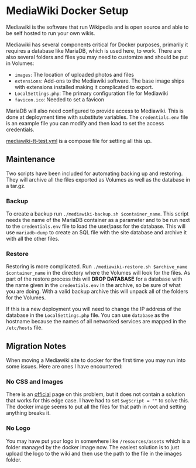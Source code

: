 # MediaWiki Docker Setup

Mediawiki is the software that run Wikipedia and is open source and able to be
self hosted to run your own wikis.

Mediawiki has several components critical for Docker purposes, primarily it
requires a database like MariaDB, which is used here, to work. There are also 
several folders and files you may need to customize and should be put in 
Volumes:

 - `images`: The location of uploaded photos and files
 - `extensions`: Add-ons to the Mediawiki software. The base image ships with 
extensions installed making it complicated to export.
 - `LocalSettings.php`: The primary configuration file for Mediawiki
 - `favicon.ico`: Needed to set a favicon

MariaDB will also need configured to provide access to Mediawiki. This is done
at deployment time with substitute variables. The `credentials.env` file is an
example file you can modify and then load to set the access credentials.

[mediawiki-tt-test.yml](mediawiki-tt-test.yml) is a compose file for setting 
all this up.

## Maintenance

Two scripts have been included for automating backing up and restoring. They 
will archive all the files exported as Volumes as well as the database in a 
tar.gz.

### Backup

To create a backup run `./mediawiki-backup.sh $container_name`. This script 
needs the name of the MariaDB container as a parameter and to be run next to 
the `credentials.env` file to load the user/pass for the database. This will 
use `mariadb-dump` to create an SQL file with the site database and archive it 
with all the other files.

### Restore

Restoring is more complicated. Run `./mediawiki-restore.sh $archive_name $container_name`
in the directory where the Volumes will look for the files. As
part of the restore process this will **DROP DATABASE** for a database with the
name given in the `credentials.env` in the archive, so be sure of what you are
doing. With a valid backup archive this will unpack all of the folders for the 
Volumes.

If this is a new deployment you will need to change the IP address of the 
database in the `LocalSettings.php` file. You can use `database` as the
hostname because the names of all networked services are mapped in the 
`/etc/hosts` file.

## Migration Notes

When moving a Mediawiki site to docker for the first time you may run into some
issues. Here are ones I have encountered:

### No CSS and Images

There is an [official](https://www.mediawiki.org/wiki/Manual:Common_errors_and_symptoms#The_wiki_appears_without_styles_applied_and_images_are_missing)
page on this problem, but it does not contain a solution that works for this
edge case. I have had to set `$wgScript = ""` to solve this. The docker image
seems to put all the files for that path in root and setting anything breaks it.

### No Logo

You may have put your logo in somewhere like `/resources/assets` which is a 
folder managed by the docker image now. The easiest solution is to just upload
the logo to the wiki and then use the path to the file in the images folder.
